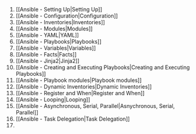 1. [[Ansible - Setting Up|Setting Up]]
2. [[Ansible - Configuration|Configuration]]
3. [[Ansible - Inventories|Inventories]]
4. [[Ansible - Modules|Modules]]
5. [[Ansible - YAML|YAML]]
6. [[Ansible - Playbooks|Playbooks]]
7. [[Ansible - Variables|Variables]]
8. [[Ansible - Facts|Facts]]
9. [[Ansible - Jinja2|Jinja2]]
10. [[Ansible - Creating and Executing Playbooks|Creating and Executing Playbooks]]
11. [[Ansible - Playbook modules|Playbook modules]]
12. [[Ansible - Dynamic Inventories|Dynamic Inventories]]
13. [[Ansible - Register and When|Register and When]]
14. [[Ansible - Looping|Looping]]
15. [[Ansible - Asynchronous, Serial, Parallel|Asnychronous, Serial, Parallel]]
16. [[Ansible - Task Delegation|Task Delegation]]
17. 